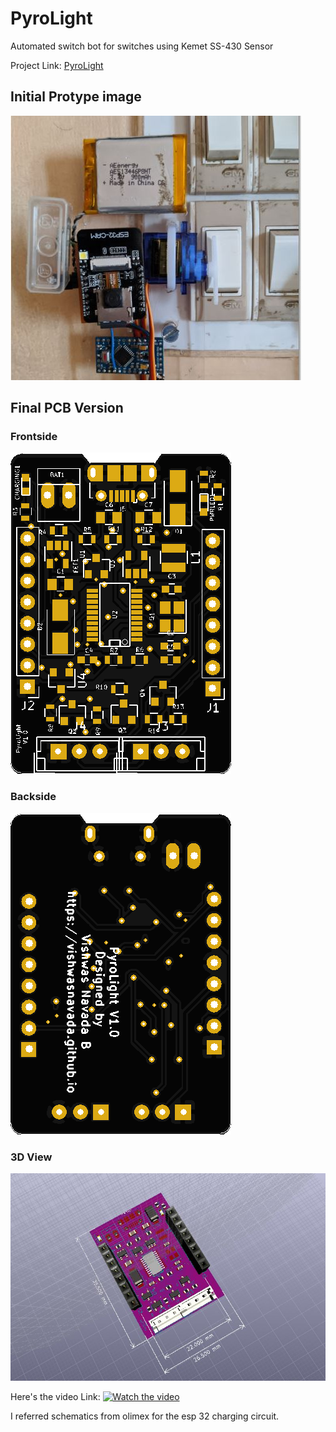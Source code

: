 # PyroLight
Automated switch bot for switches using Kemet SS-430 Sensor 

Project Link:
[PyroLight](https://www.hackster.io/vishwasnavada/pyrolight-1d4a31)

##  Initial Protype image
![image](image.JPG)
## Final PCB Version
### Frontside 
![front](/Hardware/front.jpg)

### Backside 
![back](/Hardware/back.jpg)

### 3D View
![PyroLightPCB](/Hardware/PyroLightPCB.jpg)

Here's the video Link:
[![Watch the video](https://img.youtube.com/vi/70MHgPO923Y/0.jpg)](https://youtu.be/70MHgPO923Y)


I referred schematics from olimex for the esp 32 charging circuit.
